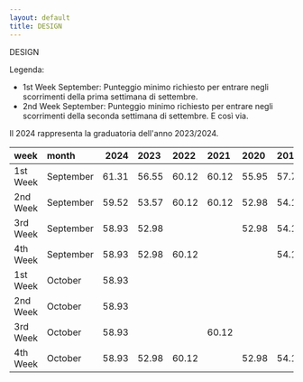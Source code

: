 ```yaml
---
layout: default
title: DESIGN
---
```


DESIGN

Legenda:
 - 1st Week September: Punteggio minimo richiesto per entrare negli scorrimenti della prima settimana di settembre.
 - 2nd Week September: Punteggio minimo richiesto per entrare negli scorrimenti della seconda settimana di settembre.
E così via.

Il 2024 rappresenta la graduatoria dell'anno 2023/2024.

| week     | month     |   2024 | 2023   | 2022   | 2021   | 2020   | 2019   | 2018   |
|:---------|:----------|-------:|:-------|:-------|:-------|:-------|:-------|:-------|
| 1st Week | September |  61.31 | 56.55  | 60.12  | 60.12  | 55.95  | 57.74  | 54.17  |
| 2nd Week | September |  59.52 | 53.57  | 60.12  | 60.12  | 52.98  | 54.17  | 51.79  |
| 3rd Week | September |  58.93 | 52.98  |        |        | 52.98  | 54.17  |        |
| 4th Week | September |  58.93 | 52.98  | 60.12  |        |        | 54.17  |        |
| 1st Week | October   |  58.93 |        |        |        |        |        | 51.79  |
| 2nd Week | October   |  58.93 |        |        |        |        |        | 50.6   |
| 3rd Week | October   |  58.93 |        |        | 60.12  |        |        | 50.0   |
| 4th Week | October   |  58.93 | 52.98  | 60.12  |        | 52.98  | 54.17  | 49.4   |